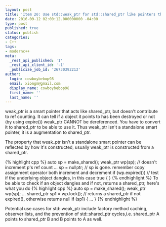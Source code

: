 ```yaml
---
layout: post
title: 'Item 20: Use std::weak_ptr for std::shared_ptr like pointers that can dangle'
date: 2016-09-12 02:00:12.000000000 -04:00
type: post
published: true
status: publish
categories:
- C++
tags:
- modernc++
meta:
  _rest_api_published: '1'
  _rest_api_client_id: '-1'
  _publicize_job_id: '26730392213'
author:
  login: cowboybebop98
  email: xiongm@gmail.com
  display_name: cowboybebop98
  first_name: ''
  last_name: ''
---
```

weak_ptr is a smart pointer that acts like shared_ptr, but doesn't contribute to ref counting. It can tell if a object it points to has been destroyed or not (by using expire()) weak_ptr CANNOT be dereferenced. You have to convert it to shared_ptr to be able to use it. Thus weak_ptr isn't a standalone smart pointer, it is a augmentation to shared_ptr.

The property that weak_ptr isn't a standalone smart pointer can be reflected by how it's constructed, usually weak_ptr is constructed from a shared_ptr.

{% highlight cpp %}
auto sp = make_shared<MyObject>();
weak_ptr<MyObject> wp(sp); // doesn't increment p's ref count
...
sp = nullptr; // sp is gone. remember copy assignment operator both increment and decrement
if (wp.expired()) // test if the underlying object dangles, in this case true
{
}
{% endhighlight %}
To be able to check if an object dangles and if not, returns a shared_ptr, here's what you do
{% highlight cpp %}
auto sp = make_shared<MyObject>();
weak_ptr<MyObject> wp(sp);
...
shared_ptr<MyObject> sp1 = wp.lock(); // returns a shared_ptr if not expired(), otherwise returns null
if (sp1)
{
 ...
}
{% endhighlight %}

Potential use cases for std::weak_ptr include factory method caching, observer lists, and the prevention of std::shared_ptr cycles,i.e. shared_ptr A points to shared_ptr B and B points to A as well.

